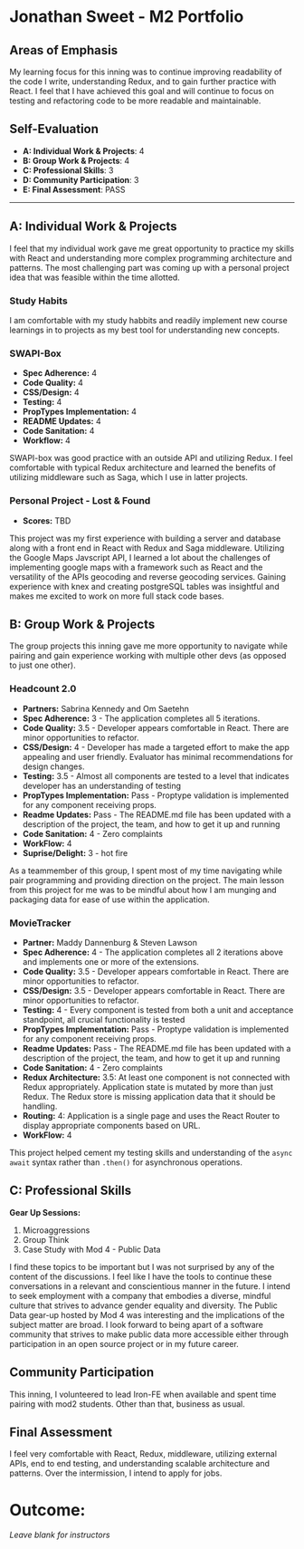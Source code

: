 # Jonathan Sweet - M2 Portfolio

## Areas of Emphasis

My learning focus for this inning was to continue improving readability of the code I write, understanding Redux, and to gain further practice with React. I feel that I have achieved this goal and will continue to focus on testing and refactoring code to be more readable and maintainable.

## Self-Evaluation

* **A: Individual Work & Projects**: 4
* **B: Group Work & Projects**: 4
* **C: Professional Skills**: 3
* **D: Community Participation**: 3
* **E: Final Assessment**: PASS

-----------------------

## A: Individual Work & Projects

I feel that my individual work gave me great opportunity to practice my skills with React and understanding more complex programming architecture and patterns. The most challenging part was coming up with a personal project idea that was feasible within the time allotted.

### Study Habits

I am comfortable with my study habbits and readily implement new course learnings in to projects as my best tool for understanding new concepts.

### SWAPI-Box
* **Spec Adherence:** 4
* **Code Quality:** 4
* **CSS/Design:** 4
* **Testing:** 4
* **PropTypes Implementation:** 4
* **README Updates:** 4
* **Code Sanitation:** 4
* **Workflow:** 4

SWAPI-box was good practice with an outside API and utilizing Redux. I feel comfortable with typical Redux architecture and learned the benefits of utilizing middleware such as Saga, which I use in latter projects.

### Personal Project - Lost & Found
* **Scores:** TBD

This project was my first experience with building a server and database along with a front end in React with Redux and Saga middleware. Utilizing the Google Maps Javscript API, I learned a lot about the challenges of implementing google maps with a framework such as React and the versatility of the APIs geocoding and reverse geocoding services. Gaining experience with knex and creating postgreSQL tables was insightful and makes me excited to work on more full stack code bases.

## B: Group Work & Projects

The group projects this inning gave me more opportunity to navigate while pairing and gain experience working with multiple other devs (as opposed to just one other). 

### Headcount 2.0
* **Partners:** Sabrina Kennedy and Om Saetehn
* **Spec Adherence:** 3 - The application completes all 5 iterations.
* **Code Quality:** 3.5 - Developer appears comfortable in React. There are minor opportunities to refactor.
* **CSS/Design:** 4 - Developer has made a targeted effort to make the app appealing and user friendly. Evaluator has minimal recommendations for design changes. 
* **Testing:** 3.5 - Almost all components are tested to a level that indicates developer has an understanding of testing
* **PropTypes Implementation:** Pass - Proptype validation is implemented for any component receiving props.
* **Readme Updates:** Pass - The README.md file has been updated with a description of the project, the team, and how to get it up and running
* **Code Sanitation:** 4 - Zero complaints
* **WorkFlow:** 4
* **Suprise/Delight:** 3 - hot fire

As a teammember of this group, I spent most of my time navigating while pair programming and providing direction on the project. The main lesson from this project for me was to be mindful about how I am munging and packaging data for ease of use within the application.

### MovieTracker
* **Partner:** Maddy Dannenburg & Steven Lawson
* **Spec Adherence:** 4 - The application completes all 2 iterations above and implements one or more of the extensions.
* **Code Quality:** 3.5 - Developer appears comfortable in React. There are minor opportunities to refactor.
* **CSS/Design:** 3.5 - Developer appears comfortable in React. There are minor opportunities to refactor. 
* **Testing:** 4 - Every component is tested from both a unit and acceptance standpoint, all crucial functionality is tested
* **PropTypes Implementation:** Pass - Proptype validation is implemented for any component receiving props.
* **Readme Updates:** Pass - The README.md file has been updated with a description of the project, the team, and how to get it up and running
* **Code Sanitation:** 4 - Zero complaints
* **Redux Architecture:** 3.5: At least one component is not connected with Redux appropriately. Application state is mutated by more than just Redux. The Redux store is missing application data that it should be handling.
* **Routing:** 4: Application is a single page and uses the React Router to display appropriate components based on URL.
* **WorkFlow:** 4

This project helped cement my testing skills and understanding of the `async` `await` syntax rather than `.then()` for asynchronous operations. 

## C: Professional Skills

**Gear Up Sessions:**
  1. Microaggressions
  2. Group Think
  3. Case Study with Mod 4 - Public Data

I find these topics to be important but I was not surprised by any of the content of the discussions. I feel like I have the tools to continue these conversations in a relevant and conscientious manner in the future. I intend to seek employment with a company that embodies a diverse, mindful culture that strives to advance gender equality and diversity. The Public Data gear-up hosted by Mod 4 was interesting and the implications of the subject matter are broad. I look forward to being apart of a software community that strives to make public data more accessible either through participation in an open source project or in my future career.

## Community Participation

This inning, I volunteered to lead Iron-FE when available and spent time pairing with mod2 students. Other than that, business as usual.

## Final Assessment

I feel very comfortable with React, Redux, middleware, utilizing external APIs, end to end testing, and understanding scalable architecture and patterns. Over the intermission, I intend to apply for jobs. 

# Outcome:
_Leave blank for instructors_

